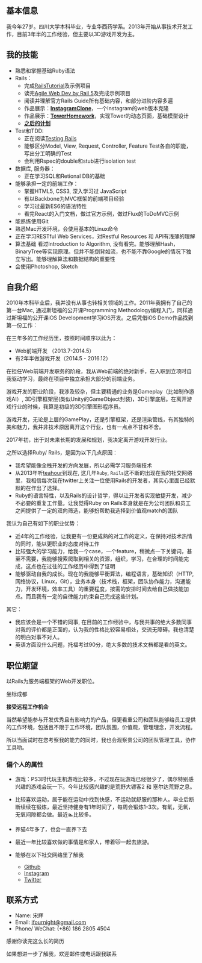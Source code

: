 ## 基本信息
我今年27岁。四川大学本科毕业，专业华西药学系。2013年开始从事技术开发工作，目前3年半的工作经验，但主要以3D游戏开发为主。

## 我的技能
* 熟悉和掌握基础Ruby语法
* Rails：
	* 完成[RailsTutorial](https://www.railstutorial.org/)及示例项目
	* 读完[Agile Web Dev by Rail 5](https://pragprog.com/book/rails5/agile-web-development-with-rails-5)及完成示例项目
	* 阅读并理解官方Rails Guide所有基础内容，和部分进阶内容多遍
	* 作品展示：**[InstagramClone](https://github.com/ifournight/instagram_clone)**，一个Instagram的web版本克隆
	* 作品展示：**[TowerHomework](https://github.com/ifournight/tower_homework)**，实现Tower的动态页面，基础模型设计
	* **[之后的计划](https://trello.com/b/jr3IyTy2/full-stack-learning-path)**
* Test和TDD:
	* 正在阅读[Testing Rails](http://Testingrailsbook.com)
	* 能够区分Model, View, Request, Controller, Feature Test各自的职能，写出分工明确的Test
	* 会利用Rspec的double和stub进行isolation test
* 数据库, 服务器：
	* 正在学习SQL和Retional DB的基础
* 能够承担一定的前端工作：
	* 掌握HTML5, CSS3, 深入学习过 JavaScript
	* 有以Backbone为MVC框架的前端项目经验
	* 学习过最新ES6的语法特性
	* 看完React的入门文档，做过官方示例，做过Flux的ToDoMVC示例
* 能熟练使用Git
* 熟悉Mac开发环境，会使用基本的Linux命令
* 正在学习RESTful Web Services，对Restful Resources 和 API有浅薄的理解
* 算法基础 看过Introduction to Algorithm, 没有看完。能够理解Hash，BinaryTree等实现原理。但并不能倒背如流，也不能不靠Google的情况下独立写出。能够理解算法和数据结构的重要性
* 会使用Photoshop, Sketch

## 自我介绍

2010年本科毕业后，我并没有从事也转相关领域的工作。2011年我拥有了自己的第一台Mac, 通过斯坦福的公开课Programming Methodology编程入门，同样通过斯坦福的公开课iOS Development学习iOS开发。之后凭借iOS Demo作品找到第一份工作：

在三年多的工作经历里，按照时间顺序以此为：

* Web前端开发 （2013.7-2014.5）
* 有2年半做游戏开发（2014.5 - 2016.12）

在担任Web前端开发职务的阶段，我从Web前端的绝对新手，在入职到立项时自我驱动学习，最终在项目中独立承担大部分的前端业务。

游戏开发的职业阶段，我涉及较杂，但主要精通的业务是Gameplay（比如制作游戏AI）, 3D引擎框架层(类似Unity的GameObject封装)，3D引擎底层。在离开游戏行业的时候，我算是初级的3D引擎图形程序员。

游戏开发，无论是上层的GamePlay，还是引擎框架，还是渲染管线，有其独特的美和魅力，我并非技术原因离开这个行业，也有一点点不甘和不舍。

2017年初，出于对未来长期的发展和规划，我决定离开游戏开发行业。

之所以选择Ruby/ Rails，是因为以下几点原因：

* 我希望能像全栈开发的方向发展，所以必需学习服务端技术
* 从2013年听[teahour](teahour.fm)到现在, 这几年`Ruby`, `Rails`这不断的出现在我的社交网络里，我相信每次我在twitter上关注一位使用Rails的开发者，其实心里面已经默默的在作出了选择。
* Ruby的语言特性，以及Rails的设计哲学，得以让开发者实现敏捷开发，减少不必要的重复工作量。让我觉得Ruby on Rails本身就是在为公司团队和员工之间提供了一定的双向筛选，能够扮帮助我选择到价值观match的团队

我认为自己有如下的职业优势：

* 近4年的工作经验，让我更有一份更成熟的对工作的定义，在保持对技术热情的同时，能以更职业的态度对待工作
* 比较强大的学习能力，给我一个case，一个feature，稍微点一下关键词，甚至不需要，我能够搜索爬取到相关的资源，组织，学习，在合理的时间能完成，这点也在过往的工作经历中得到了证明
* 能够驱动自我的成长。现在的我能够平衡算法，编程语言，基础知识（HTTP, 网络协议，Linux，Git），业务本身（技术栈，框架，团队协作能力，沟通能力，开发环境，效率工具）的重要程度，按需的安排时间去给自己做技能加点。而且我有一定的自律能力约束自己完成这些计划。

其它：

* 我应该会是一个不错的同事, 在目前的工作经验中，与我共事的绝大多数同事对我的评价都是正面的，认为我的性格比较容易相处，交流无障碍。我也清楚的明白对事不对人。
* 英语方面没什么问题，托福考过90分，绝大多数的技术文档都是看的英文。

## 职位期望

以Rails为服务端框架的Web开发职位。

坐标成都

**接受远程工作机会**

当然希望能参与开发优秀且有影响力的产品，但更看重公司和团队能够给员工提供的工作环境，包括且不限于工作环境，团队氛围，价值观，管理理念，开发流程。

所以当面试时在您考察我的能力的同时，我也会观察贵公司的团队管理工具，协作工具哟。

### 偏个人的属性

* 游戏：PS3时代玩主机游戏比较多，不过现在玩游戏已经很少了，偶尔特别感兴趣的游戏会玩一下。今年比较感兴趣的是荒野大镖客2 和 塞尔达荒野之息。
* 比较喜欢运动，属于能在运动中找到快感，不运动就舒服的那种人。毕业后断断续续在锻炼，最近坚持健身有1年时间了，每周会锻炼1-3次。有氧，无氧，无氧间隙都会做。最近🏊比较多。
* 养猫4年多了，也会一直养下去
* 最近一年比较喜欢做的事情是和家人，带着🐱一起去旅游。
* 能够在以下社交网络里了解我

	* [Github](https://github.com/ifournight)
	* [Instagram](https://instagram.com/ifournight)
	* [Twitter](https://twitter.com/ifournight)

## 联系方式
* Name: 宋辉
* Email: ifournight@gmail.com
* Phone/ WeChat: (+86) 186 2805 4504

感谢你读完这么长的简历

如果想进一步了解我，欢迎邮件或电话跟我联系
